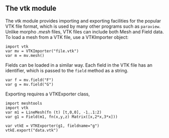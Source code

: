 ## The vtk module

The vtk module provides importing and exporting facilities for the
popular VTK file format, which is used by many other programs such as
`paraview`. Unlike morpho *.mesh* files, VTK files can include both Mesh
and Field data. To load a mesh from a VTK file, use a VTKImporter
object:

    import vtk 
    var mv = VTKImporter("file.vtk")
    var m = mv.mesh()

Fields can be loaded in a similar way. Each field in the VTK file has an
identifier, which is passed to the `field` method as a string.

    var f = mv.field("F")
    var g = mv.field("G")

Exporting requires a VTKExporter class,

    import meshtools 
    import vtk 
    var m1 = LineMesh(fn (t) [t,0,0], -1..1:2)
    var g1 = Field(m1, fn(x,y,z) Matrix([x,2*x,3*x]))

    var vtkE = VTKExporter(g1, fieldname="g")
    vtkE.export("data.vtk")